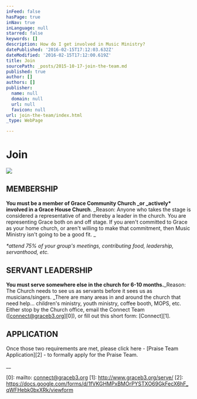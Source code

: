 ```yaml
---
inFeed: false
hasPage: true
inNav: true
inLanguage: null
starred: false
keywords: []
description: How do I get involved in Music Ministry?
datePublished: '2016-02-15T17:12:03.632Z'
dateModified: '2016-02-15T17:12:00.619Z'
title: Join
sourcePath: _posts/2015-10-17-join-the-team.md
published: true
author: []
authors: []
publisher:
  name: null
  domain: null
  url: null
  favicon: null
url: join-the-team/index.html
_type: WebPage

---
```

# Join
![](https://s3-us-west-2.amazonaws.com/the-grid-img/p/e5974284232f72b1d3ff5a7ea33c0fdeafcc78f4.jpg)

## MEMBERSHIP

**You must be a member of Grace Community Church _or _actively\* involved in a Grace House Church**.  _Reason: Anyone who takes the stage is considered a representative of and thereby a leader in the church. You are representing Grace both on and off stage. If you aren't committed to Grace as your home church, or aren't willing to make that commitment, then Music Ministry isn't going to be a good fit. _

_\*attend 75% of your group's meetings, contributing food, leadership, servanthood, etc._

## SERVANT LEADERSHIP

**You must serve somewhere else in the church for 6-10 months.**_Reason: The Church needs to see us as servants before it sees us as musicians/singers. _There are many areas in and around the church that need help... children's ministry, youth ministry, coffee booth, MOPS, etc.  Either stop by the Church office, email the Connect Team ([connect@graceb3.org][0]), or fill out this short form: [Connect][1]. 

## APPLICATION

Once those two requirements are met, please click here - [Praise Team Application][2] - to formally apply for the Praise Team. 

__

[0]: mailto: connect@graceb3.org
[1]: http://www.graceb3.org/serve/
[2]: https://docs.google.com/forms/d/1fVKGHMPxBMOrPYSTXO69GkFecX6hF_qWFHebk0bxXRk/viewform